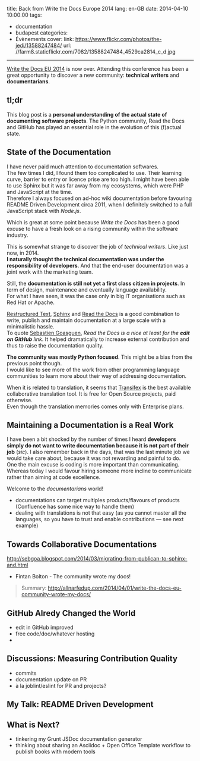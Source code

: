 title: Back from Write the Docs Europe 2014
lang: en-GB
date: 2014-04-10 10:00:00
tags:
- documentation
- budapest
categories:
- Évènements
cover:
  link: https://www.flickr.com/photos/the-jedi/13588247484/
  url: //farm8.staticflickr.com/7082/13588247484_4529ca2814_c_d.jpg
---

[Write the Docs EU 2014](conf.writethedocs.org/eu/2014/index.html) is now over. Attending this conference has been a great opportunity to discover a new community: **technical writers** and **documentarians**.

<!--more-->

## tl;dr

This blog post is a **personal understanding of the actual state of documenting software projects**. The Python community, Read the Docs and GitHub has played an essential role in the evolution of  this (f)actual state.

## State of the Documentation

I have never paid much attention to documentation softwares.  
The few times I did, I found them too complicated to use. Their learning curve, barrier to entry or licence prise are too high. I might have been able to use Sphinx but it was far away from my ecosystems, which were PHP and JavaScript at the time.  
Therefore I always focused on ad-hoc wiki documentation before favouring README Driven Development circa 2011, when I definitely switched to a full JavaScript stack with *Node.js*.

Which is great at some point because *Write the Docs* has been a good excuse to have a fresh look on a rising community within the software industry.

This is somewhat strange to discover the job of *technical writers*. Like just now, in 2014.  
**I naturally thought the technical documentation was under the responsibility of developers**. And that the end-user documentation was a joint work with the marketing team.

Still, the **documentation is still not yet a first class citizen in projects**. In term of design, maintenance and eventually language availability.  
For what I have seen, it was the case only in big IT organisations such as Red Hat or Apache.

[Restructured Text](), [Sphinx]() and [Read the Docs]() is a good combination to write, publish and maintain documentation at a large scale with a minimalistic hassle.  
To quote [Sebastien Goasguen](http://sebgoa.blogspot.com/), *Read the Docs is a nice at least for the **edit on GitHub** link*. It helped dramatically to increase external contribution and thus to raise the documentation quality.

**The community was mostly Python focused**. This might be a bias from the previous point though.  
I would like to see more of the work from other programming language communities to learn more about their way of addressing documentation.

When it is related to translation, it seems that [Transifex]() is the best available collaborative translation tool. It is free for Open Source projects, paid otherwise.  
Even though the translation memories comes only with Enterprise plans.

## Maintaining a Documentation is a Real Work

I have been a bit shocked by the number of times I heard **developers simply do not want to write documentation because it is not part of their job** (*sic*). I also remember back in the days, that was the last minute job we would take care about, because it was not rewarding and painful to do.  
One the main excuse is coding is more important than communicating. Whereas today I would favour hiring someone more incline to communicate rather than aiming at code excellence.

Welcome to the *documentarians* world!



- documentations can target multiples products/flavours of products (Confluence has some nice way to handle them)
- dealing with translations is not that easy (as you cannot master all the languages, so you have to trust and enable contributions — see next example)

## Towards Collaborative Documentations

http://sebgoa.blogspot.com/2014/03/migrating-from-publican-to-sphinx-and.html

+ Fintan Bolton - The community wrote my docs!
> Summary: http://allnarfedup.com/2014/04/01/write-the-docs-eu-community-wrote-my-docs/

## GitHub Alredy Changed the World

- edit in GitHub improved
- free code/doc/whatever hosting
- 

## Discussions: Measuring Contribution Quality

- commits
- documentation update on PR
- à la joblint/eslint for PR and projects?

## My Talk: README Driven Development

## What is Next?

- tinkering my Grunt JSDoc documentation generator
- thinking about sharing an Asciidoc + Open Office Template workflow to publish books with modern tools